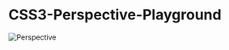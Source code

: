 ﻿# CSS3-Perspective-Playground
![Perspective](https://github.com/NizarOub/CSS3-Perspective-Playground/assets/81594020/65abe504-0755-4f71-aa46-4e659272fbe2)

